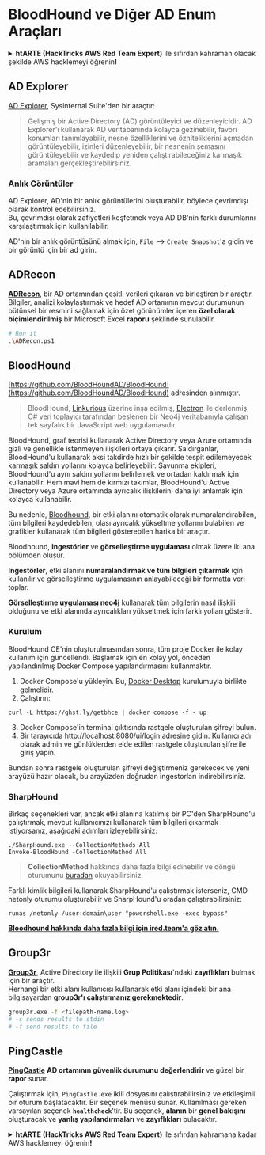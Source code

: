 # BloodHound ve Diğer AD Enum Araçları

<details>

<summary><strong>htARTE (HackTricks AWS Red Team Expert)</strong> ile sıfırdan kahraman olacak şekilde AWS hacklemeyi öğrenin<strong>!</strong></summary>

* Bir **cybersecurity şirketinde** çalışıyor musunuz? **Şirketinizi HackTricks'te reklamını görmek** ister misiniz? veya **PEASS'ın en son sürümüne veya HackTricks'i PDF olarak indirmek** ister misiniz? [**ABONELİK PLANLARINI**](https://github.com/sponsors/carlospolop) kontrol edin!
* [**The PEASS Ailesi'ni**](https://opensea.io/collection/the-peass-family), özel [**NFT'lerimiz**](https://opensea.io/collection/the-peass-family) koleksiyonunu keşfedin
* [**Resmi PEASS & HackTricks ürünlerini**](https://peass.creator-spring.com) alın
* [**💬**](https://emojipedia.org/speech-balloon/) [**Discord grubuna**](https://discord.gg/hRep4RUj7f) veya [**telegram grubuna**](https://t.me/peass) **katılın** veya **Twitter**'da takip edin 🐦[**@carlospolopm**](https://twitter.com/hacktricks_live)**.**
* **Hacking hilelerinizi [hacktricks repo'ya](https://github.com/carlospolop/hacktricks) ve [hacktricks-cloud repo'ya](https://github.com/carlospolop/hacktricks-cloud) PR göndererek paylaşın**.

</details>

## AD Explorer

[AD Explorer](https://docs.microsoft.com/en-us/sysinternals/downloads/adexplorer), Sysinternal Suite'den bir araçtır:

> Gelişmiş bir Active Directory (AD) görüntüleyici ve düzenleyicidir. AD Explorer'ı kullanarak AD veritabanında kolayca gezinebilir, favori konumları tanımlayabilir, nesne özelliklerini ve özniteliklerini açmadan görüntüleyebilir, izinleri düzenleyebilir, bir nesnenin şemasını görüntüleyebilir ve kaydedip yeniden çalıştırabileceğiniz karmaşık aramaları gerçekleştirebilirsiniz.

### Anlık Görüntüler

AD Explorer, AD'nin bir anlık görüntülerini oluşturabilir, böylece çevrimdışı olarak kontrol edebilirsiniz.\
Bu, çevrimdışı olarak zafiyetleri keşfetmek veya AD DB'nin farklı durumlarını karşılaştırmak için kullanılabilir.

AD'nin bir anlık görüntüsünü almak için, `File` --> `Create Snapshot`'a gidin ve bir görüntü için bir ad girin.

## ADRecon

[**ADRecon**](https://github.com/adrecon/ADRecon), bir AD ortamından çeşitli verileri çıkaran ve birleştiren bir araçtır. Bilgiler, analizi kolaylaştırmak ve hedef AD ortamının mevcut durumunun bütünsel bir resmini sağlamak için özet görünümler içeren **özel olarak biçimlendirilmiş** bir Microsoft Excel **raporu** şeklinde sunulabilir.
```bash
# Run it
.\ADRecon.ps1
```
## BloodHound

[https://github.com/BloodHoundAD/BloodHound](https://github.com/BloodHoundAD/BloodHound) adresinden alınmıştır.

> BloodHound, [Linkurious](http://linkurio.us/) üzerine inşa edilmiş, [Electron](http://electron.atom.io/) ile derlenmiş, C# veri toplayıcı tarafından beslenen bir Neo4j veritabanıyla çalışan tek sayfalık bir JavaScript web uygulamasıdır.

BloodHound, graf teorisi kullanarak Active Directory veya Azure ortamında gizli ve genellikle istenmeyen ilişkileri ortaya çıkarır. Saldırganlar, BloodHound'u kullanarak aksi takdirde hızlı bir şekilde tespit edilemeyecek karmaşık saldırı yollarını kolayca belirleyebilir. Savunma ekipleri, BloodHound'u aynı saldırı yollarını belirlemek ve ortadan kaldırmak için kullanabilir. Hem mavi hem de kırmızı takımlar, BloodHound'u Active Directory veya Azure ortamında ayrıcalık ilişkilerini daha iyi anlamak için kolayca kullanabilir.

Bu nedenle, [Bloodhound](https://github.com/BloodHoundAD/BloodHound), bir etki alanını otomatik olarak numaralandırabilen, tüm bilgileri kaydedebilen, olası ayrıcalık yükseltme yollarını bulabilen ve grafikler kullanarak tüm bilgileri gösterebilen harika bir araçtır.

Bloodhound, **ingestörler** ve **görselleştirme uygulaması** olmak üzere iki ana bölümden oluşur.

**Ingestörler**, etki alanını **numaralandırmak ve tüm bilgileri çıkarmak** için kullanılır ve görselleştirme uygulamasının anlayabileceği bir formatta veri toplar.

**Görselleştirme uygulaması neo4j** kullanarak tüm bilgilerin nasıl ilişkili olduğunu ve etki alanında ayrıcalıkları yükseltmek için farklı yolları gösterir.

### Kurulum
BloodHound CE'nin oluşturulmasından sonra, tüm proje Docker ile kolay kullanım için güncellendi. Başlamak için en kolay yol, önceden yapılandırılmış Docker Compose yapılandırmasını kullanmaktır.

1. Docker Compose'u yükleyin. Bu, [Docker Desktop](https://www.docker.com/products/docker-desktop/) kurulumuyla birlikte gelmelidir.
2. Çalıştırın:
```
curl -L https://ghst.ly/getbhce | docker compose -f - up
```
3. Docker Compose'in terminal çıktısında rastgele oluşturulan şifreyi bulun.
4. Bir tarayıcıda http://localhost:8080/ui/login adresine gidin. Kullanıcı adı olarak admin ve günlüklerden elde edilen rastgele oluşturulan şifre ile giriş yapın.

Bundan sonra rastgele oluşturulan şifreyi değiştirmeniz gerekecek ve yeni arayüzü hazır olacak, bu arayüzden doğrudan ingestorları indirebilirsiniz.

### SharpHound

Birkaç seçenekleri var, ancak etki alanına katılmış bir PC'den SharpHound'u çalıştırmak, mevcut kullanıcınızı kullanarak tüm bilgileri çıkarmak istiyorsanız, aşağıdaki adımları izleyebilirsiniz:
```
./SharpHound.exe --CollectionMethods All
Invoke-BloodHound -CollectionMethod All
```
> **CollectionMethod** hakkında daha fazla bilgi edinebilir ve döngü oturumunu [buradan](https://support.bloodhoundenterprise.io/hc/en-us/articles/17481375424795-All-SharpHound-Community-Edition-Flags-Explained) okuyabilirsiniz.

Farklı kimlik bilgileri kullanarak SharpHound'u çalıştırmak isterseniz, CMD netonly oturumu oluşturabilir ve SharpHound'u oradan çalıştırabilirsiniz:
```
runas /netonly /user:domain\user "powershell.exe -exec bypass"
```
[**Bloodhound hakkında daha fazla bilgi için ired.team'a göz atın.**](https://ired.team/offensive-security-experiments/active-directory-kerberos-abuse/abusing-active-directory-with-bloodhound-on-kali-linux)


## Group3r

[**Group3r**](https://github.com/Group3r/Group3r), Active Directory ile ilişkili **Grup Politikası**'ndaki **zayıflıkları** bulmak için bir araçtır. \
Herhangi bir etki alanı kullanıcısı kullanarak etki alanı içindeki bir ana bilgisayardan **group3r'ı çalıştırmanız gerekmektedir**.
```bash
group3r.exe -f <filepath-name.log>
# -s sends results to stdin
# -f send results to file
```
## PingCastle

[**PingCastle**](https://www.pingcastle.com/documentation/) **AD ortamının güvenlik durumunu değerlendirir** ve güzel bir **rapor** sunar.

Çalıştırmak için, `PingCastle.exe` ikili dosyasını çalıştırabilirsiniz ve etkileşimli bir oturum başlatacaktır. Bir seçenek menüsü sunar. Kullanılması gereken varsayılan seçenek **`healthcheck`**'tir. Bu seçenek, **alanın** bir **genel bakışını** oluşturacak ve **yanlış yapılandırmaları** ve **zayıflıkları** bulacaktır.&#x20;

<details>

<summary><strong>htARTE (HackTricks AWS Red Team Expert)</strong> ile sıfırdan kahramana kadar AWS hacklemeyi öğrenin<strong>!</strong></summary>

* Bir **cybersecurity şirketinde** çalışıyor musunuz? **Şirketinizi HackTricks'te reklamını yapmak** ister misiniz? veya **PEASS'ın en son sürümüne erişmek veya HackTricks'i PDF olarak indirmek** ister misiniz? [**ABONELİK PLANLARINI**](https://github.com/sponsors/carlospolop) kontrol edin!
* [**The PEASS Family**](https://opensea.io/collection/the-peass-family) koleksiyonumuzu keşfedin, özel [**NFT'lerimiz**](https://opensea.io/collection/the-peass-family)
* [**Resmi PEASS & HackTricks ürünlerini**](https://peass.creator-spring.com) edinin
* [**💬**](https://emojipedia.org/speech-balloon/) [**Discord grubuna**](https://discord.gg/hRep4RUj7f) veya [**telegram grubuna**](https://t.me/peass) **katılın** veya **Twitter**'da takip edin 🐦[**@carlospolopm**](https://twitter.com/hacktricks_live)**.**
* **Hacking hilelerinizi [hacktricks repo](https://github.com/carlospolop/hacktricks) ve [hacktricks-cloud repo](https://github.com/carlospolop/hacktricks-cloud)'ya PR göndererek paylaşın**.

</details>
